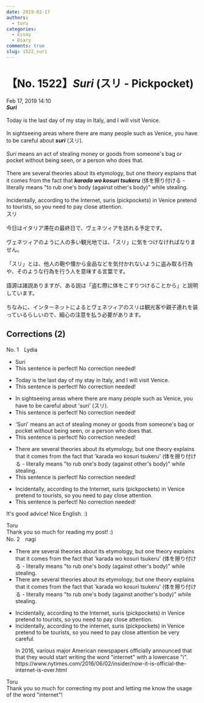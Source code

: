 ```yaml
---
date: 2019-02-17
authors:
  - toru
categories:
  - Essay
  - Diary
comments: true
slug: 1522_suri
---
```


# 【No. 1522】<strong><em>Suri</strong></em> (スリ - Pickpocket)
<div class="date">Feb 17, 2019 14:10</div>
<div id="post"><div id="body_show_ori">
<strong><em>Suri</strong></em><br/><br/>Today is the last day of my stay in Italy, and I will visit Venice.<br/><br/>In sightseeing areas where there are many people such as Venice, you have to be careful about <strong><em>suri</em></strong> (スリ).<br/><br/><em>Suri</em> means an act of stealing money or goods from someone's bag or pocket without being seen, or a person who does that.<br/><br/>There are several theories about its etymology, but one theory explains that it comes from the fact that <strong><em>karada wo kosuri tsukeru</em></strong> (体を擦り付ける - literally means "to rub one's body (against other's body)" while stealing.<br/><br/>Incidentally, according to the Internet, suris (pickpockets) in Venice pretend to tourists, so you need to pay close attention.
</div></div>

<!-- more -->

<div id="post_ja"><div id="body_show_mo">
スリ<br/><br/>今日はイタリア滞在の最終日で、ヴェネツィアを訪れる予定です。<br/><br/>ヴェネツィアのように人の多い観光地では、「スリ」に気をつけなければなりません。<br/><br/>「スリ」とは、他人の鞄や懐から金品などを気付かれないように盗み取る行為や、そのような行為を行う人を意味する言葉です。<br/><br/>語源は諸説ありますが、ある説は「盗む際に体をこすりつけることから」と説明しています。<br/><br/>ちなみに、インターネットによるとヴェネツィアのスリは観光客や親子連れを装っているらしいので、細心の注意を払う必要があります。
</div></div>

## Corrections (2)
<div id="block"><div class="first_name"> No. 1　<span class="just_name">Lydia</span></div><div id="block2">
<ul class="correction_field">
<li class="incorrect">Suri</li>
<li class="corrected perfect">This sentence is perfect! No correction needed!</li>
</ul>
<ul class="correction_field">
<li class="incorrect">Today is the last day of my stay in Italy, and I will visit Venice.</li>
<li class="corrected perfect">This sentence is perfect! No correction needed!</li>
</ul>
<ul class="correction_field">
<li class="incorrect">In sightseeing areas where there are many people such as Venice, you have to be careful about 'suri' (スリ).</li>
<li class="corrected perfect">This sentence is perfect! No correction needed!</li>
</ul>
<ul class="correction_field">
<li class="incorrect">'Suri' means an act of stealing money or goods from someone's bag or pocket without being seen, or a person who does that.</li>
<li class="corrected perfect">This sentence is perfect! No correction needed!</li>
</ul>
<ul class="correction_field">
<li class="incorrect">There are several theories about its etymology, but one theory explains that it comes from the fact that 'karada wo kosuri tsukeru' (体を擦り付ける - literally means "to rub one's body (against other's body)" while stealing.</li>
<li class="corrected perfect">This sentence is perfect! No correction needed!</li>
</ul>
<ul class="correction_field">
<li class="incorrect">Incidentally, according to the Internet, suris (pickpockets) in Venice pretend to tourists, so you need to pay close attention.</li>
<li class="corrected perfect">This sentence is perfect! No correction needed!</li>
</ul>
<p class="comment_small">
 It's good advice! Nice English. :)
</p>

</div><div class="name"><span class="just_name">Toru</span><br>
Thank you so much for reading my post! :)
</div>
</div>
<div id="block"><div class="first_name"> No. 2　<span class="just_name">nagi</span></div><div id="block2">
<ul class="correction_field">
<li class="incorrect">There are several theories about its etymology, but one theory explains that it comes from the fact that 'karada wo kosuri tsukeru' (体を擦り付ける - literally means "to rub one's body (against other's body)" while stealing.</li>
<li class="corrected correct">
There are several theories about its etymology, but one theory explains that it comes from the fact that 'karada wo kosuri tsukeru' (体を擦り付ける - literally means "to rub one's body (against <span class="f_blue"><span class="f_bold">an</span></span>other's body)" while stealing.
</li>
</ul>
<ul class="correction_field">
<li class="incorrect">Incidentally, according to the Internet, suris (pickpockets) in Venice pretend to tourists, so you need to pay close attention.</li>
<li class="corrected correct">
Incidentally, according to the <span class="f_blue"><span class="f_bold">i</span></span>nternet, suris (pickpockets) in Venice pretend to <span class="f_blue"><span class="f_bold">be</span></span> tourists, so you need to <span class="sline">pay close attention</span> <span class="f_blue"><span class="f_bold">be very careful</span></span>. 
<p class="correction_comment">In 2016, various major American newspapers officially announced that that they would start writing the word "internet" with a lowercase "i". <br/>https://www.nytimes.com/2016/06/02/insider/now-it-is-official-the-internet-is-over.html</p>
</li>
</ul>
</div><div class="name"><span class="just_name">Toru</span><br>
Thank you so much for correcting my post and letting me know the usage of the word "internet"!
</div>
</div>
